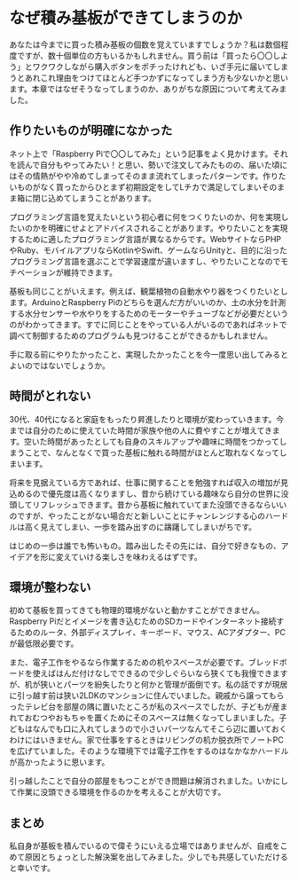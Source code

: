 # なぜ積み基板ができてしまうのか

あなたは今までに買った積み基板の個数を覚えていますでしょうか？私は数個程度ですが、数十個単位の方もいるかもしれません。買う前は「買ったら〇〇しよう」とワクワクしながら購入ボタンをポチったけれども、いざ手元に届いてしまうとあれこれ理由をつけてほとんど手つかずになってしまう方も少ないかと思います。本章ではなぜそうなってしまうのか、ありがちな原因について考えてみました。

## 作りたいものが明確になかった

ネット上で「Raspberry Piで〇〇してみた」という記事をよく見かけます。それを読んで自分もやってみたい！と思い、勢いで注文してみたものの、届いた頃にはその情熱がやや冷めてしまってそのまま流れてしまったパターンです。作りたいものがなく買ったからひとまず初期設定をしてLチカで満足してしまいそのまま箱に閉じ込めてしまうことがあります。

プログラミング言語を覚えたいという初心者に何をつくりたいのか、何を実現したいのかを明確にせよとアドバイスされることがあります。やりたいことを実現するために適したプログラミング言語が異なるからです。WebサイトならPHPやRuby、モバイルアプリならKotlinやSwift、ゲームならUnityと、目的に沿ったプログラミング言語を選ぶことで学習速度が違いますし、やりたいことなのでモチベーションが維持できます。

基板も同じことがいえます。例えば、観葉植物の自動水やり器をつくりたいとします。ArduinoとRaspberry Piのどちらを選んだ方がいいのか、土の水分を計測する水分センサーや水やりをするためのモーターやチューブなどが必要だというのがわかってきます。すでに同じことをやっている人がいるのであればネットで調べて制御するためのプログラムも見つけることができるかもしれません。

手に取る前にやりたかったこと、実現したかったことを今一度思い出してみるとよいのではないでしょうか。

## 時間がとれない

30代、40代になると家庭をもったり昇進したりと環境が変わっていきます。今までは自分のために使えていた時間が家族や他の人に費やすことが増えてきます。空いた時間があったとしても自身のスキルアップや趣味に時間をつかってしまうことで、なんとなくで買った基板に触れる時間がほとんど取れなくなってしまいます。

将来を見据えている方であれば、仕事に関することを勉強すれば収入の増加が見込めるので優先度は高くなりますし、昔から続けている趣味なら自分の世界に没頭してリフレッシュできます。昔から基板に触れていてまた没頭できるならいいのですが、やったことがない場合だと新しいことにチャンレンジする心のハードルは高く見えてしまい、一歩を踏み出すのに躊躇してしまいがちです。

はじめの一歩は誰でも怖いもの。踏み出したその先には、自分で好きなもの、アイデアを形に変えていける楽しさを味わえるはずです。

## 環境が整わない

初めて基板を買ってきても物理的環境がないと動かすことができません。Raspberry Piだとイメージを書き込むためのSDカードやインターネット接続するためのルータ、外部ディスプレイ、キーボード、マウス、ACアダプター、PCが最低限必要です。

また、電子工作をやるなら作業するための机やスペースが必要です。ブレッドボードを使えばはんだ付けなしでできるので少しぐらいなら狭くても我慢できますが、机が狭いとパーツを紛失したりと何かと管理が面倒です。私の話ですが現居に引っ越す前は狭い2LDKのマンションに住んでいました。親戚から譲ってもらったテレビ台を部屋の隅に置いたところが私のスペースでしたが、子どもが産まれておむつやおもちゃを置くためにそのスペースは無くなってしまいました。子どもはなんでも口に入れてしまうので小さいパーツなんてそこら辺に置いておくわけにはいきません。家で仕事をするときはリビングの机か脱衣所でノートPCを広げていました。そのような環境下では電子工作をするのはなかなかハードルが高かったように思います。

引っ越したことで自分の部屋をもつことができ問題は解消されました。いかにして作業に没頭できる環境を作るのかを考えることが大切です。

## まとめ

私自身が基板を積んでいるので偉そうにいえる立場ではありませんが、自戒をこめて原因とちょっとした解決案を出してみました。少しでも共感していただけると幸いです。
